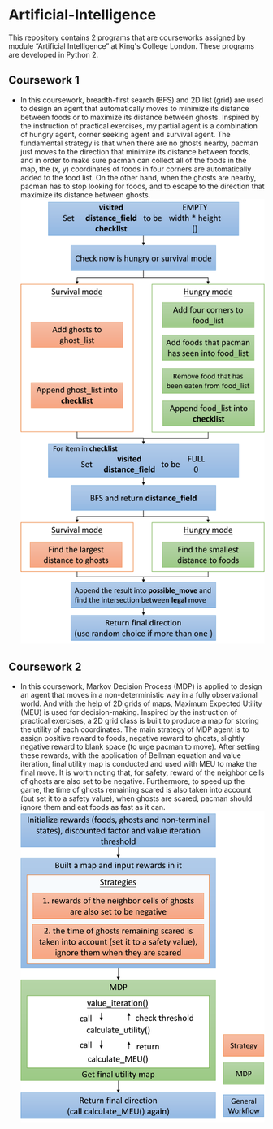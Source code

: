 # Artificial-Intelligence
This repository contains 2 programs that are courseworks assigned by module “Artificial Intelligence” at King's College London. These programs are developed in Python 2.

##	Coursework 1 <br>
*	In this coursework, breadth-first search (BFS) and 2D list (grid) are used to design an agent that automatically moves to minimize its distance between foods or to maximize its distance between ghosts.
Inspired by the instruction of practical exercises, my partial agent is a combination of hungry agent, corner seeking agent and survival agent. The fundamental strategy is that when there are no ghosts nearby, pacman just moves to the direction that minimize its distance between foods, and in order to make sure pacman can collect all of the foods in the map, the (x, y) coordinates of foods in four corners are automatically added to the food list. On the other hand, when the ghosts are nearby, pacman has to stop looking for foods, and to escape to the direction that maximize its distance between ghosts.
![image](https://github.com/dean03055045/Artificial-Intelligence/blob/master/pic%20for%20readme/workflow1.png)


##	Coursework 2 <br>
* In this coursework, Markov Decision Process (MDP) is applied to design an agent that moves in a non-deterministic way in a fully observational world. And with the help of 2D grids of maps, Maximum Expected Utility (MEU) is used for decision-making.
Inspired by the instruction of practical exercises, a 2D grid class is built to produce a map for storing the utility of each coordinates. The main strategy of MDP agent is to assign positive reward to foods, negative reward to ghosts, slightly negative reward to blank space (to urge pacman to move). After setting these rewards, with the application of Bellman equation and value iteration, final utility map is conducted and used with MEU to make the final move. It is worth noting that, for safety, reward of the neighbor cells of ghosts are also set to be negative. Furthermore, to speed up the game, the time of ghosts remaining scared is also taken into account (but set it to a safety value), when ghosts are scared, pacman should ignore them and eat foods as fast as it can.
![image](https://github.com/dean03055045/Artificial-Intelligence/blob/master/pic%20for%20readme/workflow2.png)


